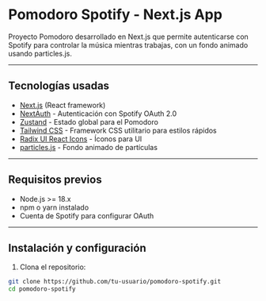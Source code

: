 # Pomodoro Spotify - Next.js App

Proyecto Pomodoro desarrollado en Next.js que permite autenticarse con Spotify para controlar la música mientras trabajas, con un fondo animado usando particles.js.

---

## Tecnologías usadas

- [Next.js](https://nextjs.org/) (React framework)  
- [NextAuth](https://next-auth.js.org/) - Autenticación con Spotify OAuth 2.0  
- [Zustand](https://zustand-demo.pmnd.rs/) - Estado global para el Pomodoro  
- [Tailwind CSS](https://tailwindcss.com/) - Framework CSS utilitario para estilos rápidos  
- [Radix UI React Icons](https://www.radix-ui.com/docs/primitives/components/icons) - Íconos para UI  
- [particles.js](https://vincentgarreau.com/particles.js/) - Fondo animado de partículas

---

## Requisitos previos

- Node.js >= 18.x  
- npm o yarn instalado  
- Cuenta de Spotify para configurar OAuth

---

## Instalación y configuración

1. Clona el repositorio:  
```bash
git clone https://github.com/tu-usuario/pomodoro-spotify.git
cd pomodoro-spotify

